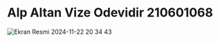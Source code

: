 # Alp Altan Vize Odevidir 210601068

![Ekran Resmi 2024-11-22 20 34 43](https://github.com/user-attachments/assets/38a2446c-3687-41e2-a9e4-0870603b536e)

